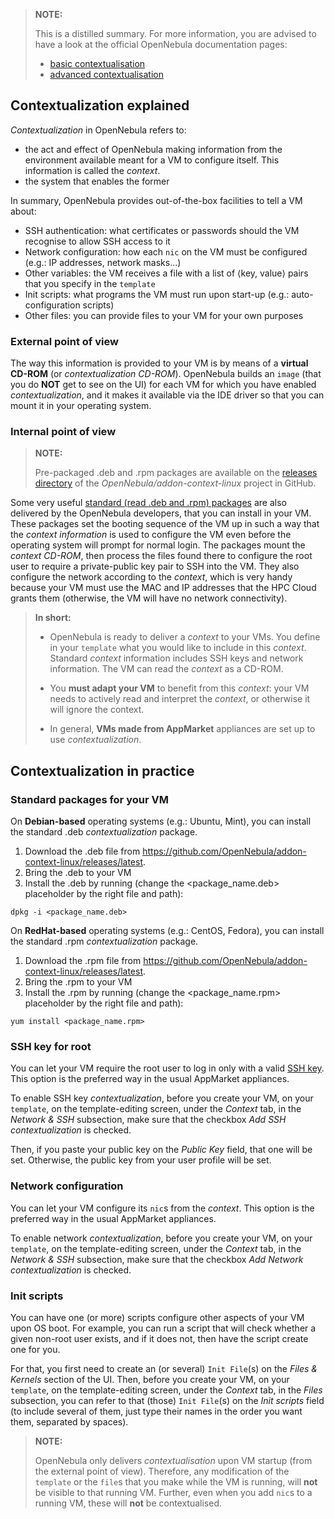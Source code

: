 >**NOTE:**
>
>This is a distilled summary. For more information, you are advised to have a look at the official OpenNebula documentation pages:
> * [basic contextualisation](http://docs.opennebula.org/4.12/user/virtual_machine_setup/bcont.html)
> * [advanced contextualisation](http://docs.opennebula.org/4.12/user/virtual_machine_setup/cong.html)

## Contextualization explained

_Contextualization_ in OpenNebula refers to:
* the act and effect of OpenNebula making information from the environment available meant for a VM to configure itself. This information is called the _context_.
* the system that enables the former

In summary, OpenNebula provides out-of-the-box facilities to tell a VM about:
* SSH authentication: what certificates or passwords should the VM recognise to allow SSH access to it
* Network configuration: how each `nic` on the VM must be configured (e.g.: IP addresses, network masks...)
* Other variables: the VM receives a file with a list of ⟨key, value⟩ pairs that you specify in the `template`
* Init scripts: what programs the VM must run upon start-up (e.g.: auto-configuration scripts)
* Other files: you can provide files to your VM for your own purposes

### External point of view
The way this information is provided to your VM is by means of a **virtual CD-ROM** (or _contextualization CD-ROM_). OpenNebula builds an `image` (that you do **NOT** get to see on the UI) for each VM for which you have enabled _contextualization_, and it makes it available via the IDE driver so that you can mount it in your operating system. 

### Internal point of view


>**NOTE:**
>
>Pre-packaged .deb and .rpm packages are available on the [releases directory](https://github.com/OpenNebula/addon-context-linux/releases/) of the _OpenNebula/addon-context-linux_ project in GitHub.

Some very useful [standard (read .deb and .rpm) packages](https://github.com/OpenNebula/addon-context-linux) are also delivered by the OpenNebula developers, that you can install in your VM. These packages set the booting sequence of the VM up in such a way that the _context information_ is used to configure the VM even before the operating system will prompt for normal login. The packages mount the _context CD-ROM_, then process the files found there to configure the root user to require a private-public key pair to SSH into the VM. They also configure the network according to the _context_, which is very handy because your VM must use the MAC and IP addresses that the HPC Cloud grants them (otherwise, the VM will have no network connectivity).

>**In short:**
>
>* OpenNebula is ready to deliver a _context_ to your VMs. You define in your `template` what you would like to include in this _context_. Standard _context_ information includes SSH keys and network information. The VM can read the _context_ as a CD-ROM.
>
>* You **must adapt your VM** to benefit from this _context_: your VM needs to actively read and interpret the _context_, or otherwise it will ignore the context. 
>
>* In general, **VMs made from AppMarket** appliances are set up to use _contextualization_.

## Contextualization in practice

### Standard packages for your VM

On **Debian-based** operating systems (e.g.: Ubuntu, Mint), you can install the standard .deb _contextualization_ package. 

1. Download the .deb file from https://github.com/OpenNebula/addon-context-linux/releases/latest.
1. Bring the .deb to your VM
1. Install the .deb by running (change the <package_name.deb> placeholder by the right file and path):
```
dpkg -i <package_name.deb>
```

On **RedHat-based** operating systems (e.g.: CentOS, Fedora), you can install the standard .rpm _contextualization_ package.

1. Download the .rpm file from https://github.com/OpenNebula/addon-context-linux/releases/latest.
1. Bring the .rpm to your VM
1. Install the .rpm by running (change the <package_name.rpm> placeholder by the right file and path):
```
yum install <package_name.rpm>
```

### SSH key for root
You can let your VM require the root user to log in only with a valid [SSH key](https://en.wikipedia.org/wiki/Secure_Shell#Key_management). This option is the preferred way in the usual AppMarket appliances.

To enable SSH key _contextualization_, before you create your VM, on your `template`, on the template-editing screen, under the _Context_ tab, in the _Network & SSH_ subsection, make sure that the checkbox _Add SSH contextualization_ is checked.

Then, if you paste your public key on the _Public Key_ field, that one will be set. Otherwise, the public key from your user profile will be set.

### Network configuration
You can let your VM configure its `nic`s from the _context_. This option is the preferred way in the usual AppMarket appliances.

To enable network _contextualization_, before you create your VM, on your `template`, on the template-editing screen, under the _Context_ tab, in the _Network & SSH_ subsection, make sure that the checkbox _Add Network contextualization_ is checked.

### Init scripts
You can have one (or more) scripts configure other aspects of your VM upon OS boot. For example, you can run a script that will check whether a given non-root user exists, and if it does not, then have the script create one for you.

For that, you first need to create an (or several) `Init File`(s) on the _Files & Kernels_ section of the UI. Then, before you create your VM, on your `template`, on the template-editing screen, under the _Context_ tab, in the _Files_ subsection, you can refer to that (those) `Init File`(s) on the _Init scripts_ field (to include several of them, just type their names in the order you want them, separated by spaces).

>**NOTE:**
>
>OpenNebula only delivers _contextualisation_ upon VM startup (from the external point of view). Therefore, any modification of the `template` or the `file`s that you make while the VM is running, will **not** be visible to that running VM. Further, even when you add `nic`s to a running VM, these will **not** be contextualised.